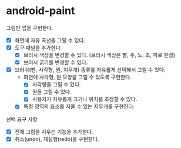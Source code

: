 # android-paint

그림판 앱을 구현한다.

- [x] 화면에 자유 곡선을 그릴 수 있다.
- [x] 도구 패널을 추가한다.
    - [x] 브러시 색상을 변경할 수 있다. (브러시 색상은 빨, 주, 노, 초, 파로 한정)
    - [x] 브러시 굵기를 변경할 수 있다.

- [x] 브러쉬(펜, 사각형, 원, 지우개) 종류를 자유롭게 선택해서 그릴 수 있다.
    - 화면에 사각형, 원 모양을 그릴 수 있도록 구현한다.
        - [x] 사각형을 그릴 수 있다.
        - [x] 원을 그릴 수 있다.
        - [x] 사용자가 자유롭게 크기나 위치를 조정할 수 있다.
    - [x] 특정 영역의 요소를 지울 수 있는 지우개를 구현한다.

선택 요구 사항

- [x] 전체 그림을 지우는 기능을 추가한다.
- [x] 취소(undo), 재실행(redo)을 구현한다.
